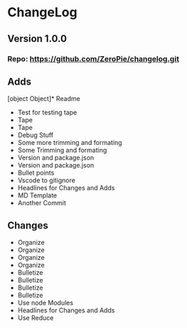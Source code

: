 
  # ChangeLog
  ## Version 1.0.0
  ### Repo: https://github.com/ZeroPie/changelog.git 
  ## Adds
  [object Object]*  Readme 
*  Test for testing tape 
*  Tape 
*  Tape 
*  Debug Stuff 
*  Some more trimming and formating 
*  Some Trimming and formating 
*  Version and package.json 
*  Version and package.json 
*  Bullet points 
*  Vscode to gitignore 
*  Headlines for Changes and Adds 
*  MD Template 
*  Another Commit 

  ## Changes
  *  Organize
*  Organize
*  Organize
*  Organize
*  Bulletize
*  Bulletize
*  Bulletize
*  Bulletize
*  Use node Modules
*  Headlines for Changes and Adds
*  Use Reduce
